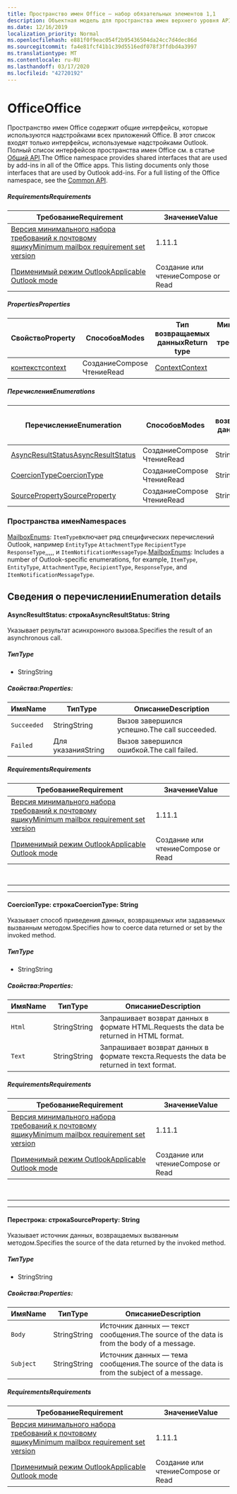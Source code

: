 ```yaml
---
title: Пространство имен Office — набор обязательных элементов 1,1
description: Объектная модель для пространства имен верхнего уровня API надстроек Outlook (версия API почтовых ящиков 1,1).
ms.date: 12/16/2019
localization_priority: Normal
ms.openlocfilehash: e881f0f9eac054f2b95436504da24cc7d4dec86d
ms.sourcegitcommit: fa4e81fcf41b1c39d5516edf078f3ffdbd4a3997
ms.translationtype: MT
ms.contentlocale: ru-RU
ms.lasthandoff: 03/17/2020
ms.locfileid: "42720192"
---
```

# <a name="office"></a><span data-ttu-id="6ddf9-103">Office</span><span class="sxs-lookup"><span data-stu-id="6ddf9-103">Office</span></span>

<span data-ttu-id="6ddf9-p101">Пространство имен Office содержит общие интерфейсы, которые используются надстройками всех приложений Office. В этот список входят только интерфейсы, используемые надстройками Outlook. Полный список интерфейсов пространства имен Office см. в статье [Общий API](/javascript/api/office).</span><span class="sxs-lookup"><span data-stu-id="6ddf9-p101">The Office namespace provides shared interfaces that are used by add-ins in all of the Office apps. This listing documents only those interfaces that are used by Outlook add-ins. For a full listing of the Office namespace, see the [Common API](/javascript/api/office).</span></span>

##### <a name="requirements"></a><span data-ttu-id="6ddf9-106">Requirements</span><span class="sxs-lookup"><span data-stu-id="6ddf9-106">Requirements</span></span>

|<span data-ttu-id="6ddf9-107">Требование</span><span class="sxs-lookup"><span data-stu-id="6ddf9-107">Requirement</span></span>| <span data-ttu-id="6ddf9-108">Значение</span><span class="sxs-lookup"><span data-stu-id="6ddf9-108">Value</span></span>|
|---|---|
|[<span data-ttu-id="6ddf9-109">Версия минимального набора требований к почтовому ящику</span><span class="sxs-lookup"><span data-stu-id="6ddf9-109">Minimum mailbox requirement set version</span></span>](../../requirement-sets/outlook-api-requirement-sets.md)| <span data-ttu-id="6ddf9-110">1.1</span><span class="sxs-lookup"><span data-stu-id="6ddf9-110">1.1</span></span>|
|[<span data-ttu-id="6ddf9-111">Применимый режим Outlook</span><span class="sxs-lookup"><span data-stu-id="6ddf9-111">Applicable Outlook mode</span></span>](../../../outlook/outlook-add-ins-overview.md#extension-points)| <span data-ttu-id="6ddf9-112">Создание или чтение</span><span class="sxs-lookup"><span data-stu-id="6ddf9-112">Compose or Read</span></span>|

##### <a name="properties"></a><span data-ttu-id="6ddf9-113">Properties</span><span class="sxs-lookup"><span data-stu-id="6ddf9-113">Properties</span></span>

| <span data-ttu-id="6ddf9-114">Свойство</span><span class="sxs-lookup"><span data-stu-id="6ddf9-114">Property</span></span> | <span data-ttu-id="6ddf9-115">Способов</span><span class="sxs-lookup"><span data-stu-id="6ddf9-115">Modes</span></span> | <span data-ttu-id="6ddf9-116">Тип возвращаемых данных</span><span class="sxs-lookup"><span data-stu-id="6ddf9-116">Return type</span></span> | <span data-ttu-id="6ddf9-117">Минимальные</span><span class="sxs-lookup"><span data-stu-id="6ddf9-117">Minimum</span></span><br><span data-ttu-id="6ddf9-118">набор требований</span><span class="sxs-lookup"><span data-stu-id="6ddf9-118">requirement set</span></span> |
|---|---|---|:---:|
| [<span data-ttu-id="6ddf9-119">контекст</span><span class="sxs-lookup"><span data-stu-id="6ddf9-119">context</span></span>](office.context.md) | <span data-ttu-id="6ddf9-120">Создание</span><span class="sxs-lookup"><span data-stu-id="6ddf9-120">Compose</span></span><br><span data-ttu-id="6ddf9-121">Чтение</span><span class="sxs-lookup"><span data-stu-id="6ddf9-121">Read</span></span> | [<span data-ttu-id="6ddf9-122">Context</span><span class="sxs-lookup"><span data-stu-id="6ddf9-122">Context</span></span>](/javascript/api/office/office.context?view=outlook-js-1.1) | [<span data-ttu-id="6ddf9-123">1.1</span><span class="sxs-lookup"><span data-stu-id="6ddf9-123">1.1</span></span>](../requirement-set-1.1/outlook-requirement-set-1.1.md) |

##### <a name="enumerations"></a><span data-ttu-id="6ddf9-124">Перечисления</span><span class="sxs-lookup"><span data-stu-id="6ddf9-124">Enumerations</span></span>

| <span data-ttu-id="6ddf9-125">Перечисление</span><span class="sxs-lookup"><span data-stu-id="6ddf9-125">Enumeration</span></span> | <span data-ttu-id="6ddf9-126">Способов</span><span class="sxs-lookup"><span data-stu-id="6ddf9-126">Modes</span></span> | <span data-ttu-id="6ddf9-127">Тип возвращаемых данных</span><span class="sxs-lookup"><span data-stu-id="6ddf9-127">Return type</span></span> | <span data-ttu-id="6ddf9-128">Минимальные</span><span class="sxs-lookup"><span data-stu-id="6ddf9-128">Minimum</span></span><br><span data-ttu-id="6ddf9-129">набор требований</span><span class="sxs-lookup"><span data-stu-id="6ddf9-129">requirement set</span></span> |
|---|---|---|:---:|
| [<span data-ttu-id="6ddf9-130">AsyncResultStatus</span><span class="sxs-lookup"><span data-stu-id="6ddf9-130">AsyncResultStatus</span></span>](#asyncresultstatus-string) | <span data-ttu-id="6ddf9-131">Создание</span><span class="sxs-lookup"><span data-stu-id="6ddf9-131">Compose</span></span><br><span data-ttu-id="6ddf9-132">Чтение</span><span class="sxs-lookup"><span data-stu-id="6ddf9-132">Read</span></span> | <span data-ttu-id="6ddf9-133">String</span><span class="sxs-lookup"><span data-stu-id="6ddf9-133">String</span></span> | [<span data-ttu-id="6ddf9-134">1.1</span><span class="sxs-lookup"><span data-stu-id="6ddf9-134">1.1</span></span>](../requirement-set-1.1/outlook-requirement-set-1.1.md) |
| [<span data-ttu-id="6ddf9-135">CoercionType</span><span class="sxs-lookup"><span data-stu-id="6ddf9-135">CoercionType</span></span>](#coerciontype-string) | <span data-ttu-id="6ddf9-136">Создание</span><span class="sxs-lookup"><span data-stu-id="6ddf9-136">Compose</span></span><br><span data-ttu-id="6ddf9-137">Чтение</span><span class="sxs-lookup"><span data-stu-id="6ddf9-137">Read</span></span> | <span data-ttu-id="6ddf9-138">String</span><span class="sxs-lookup"><span data-stu-id="6ddf9-138">String</span></span> | [<span data-ttu-id="6ddf9-139">1.1</span><span class="sxs-lookup"><span data-stu-id="6ddf9-139">1.1</span></span>](../requirement-set-1.1/outlook-requirement-set-1.1.md) |
| [<span data-ttu-id="6ddf9-140">SourceProperty</span><span class="sxs-lookup"><span data-stu-id="6ddf9-140">SourceProperty</span></span>](#sourceproperty-string) | <span data-ttu-id="6ddf9-141">Создание</span><span class="sxs-lookup"><span data-stu-id="6ddf9-141">Compose</span></span><br><span data-ttu-id="6ddf9-142">Чтение</span><span class="sxs-lookup"><span data-stu-id="6ddf9-142">Read</span></span> | <span data-ttu-id="6ddf9-143">String</span><span class="sxs-lookup"><span data-stu-id="6ddf9-143">String</span></span> | [<span data-ttu-id="6ddf9-144">1.1</span><span class="sxs-lookup"><span data-stu-id="6ddf9-144">1.1</span></span>](../requirement-set-1.1/outlook-requirement-set-1.1.md) |

### <a name="namespaces"></a><span data-ttu-id="6ddf9-145">Пространства имен</span><span class="sxs-lookup"><span data-stu-id="6ddf9-145">Namespaces</span></span>

<span data-ttu-id="6ddf9-146">[MailboxEnums](/javascript/api/outlook/office.mailboxenums.attachmentcontentformat?view=outlook-js-1.1): `ItemType`включает ряд специфических перечислений Outlook, например `EntityType` `AttachmentType` `RecipientType` `ResponseType`,,,,, и `ItemNotificationMessageType`.</span><span class="sxs-lookup"><span data-stu-id="6ddf9-146">[MailboxEnums](/javascript/api/outlook/office.mailboxenums.attachmentcontentformat?view=outlook-js-1.1): Includes a number of Outlook-specific enumerations, for example, `ItemType`, `EntityType`, `AttachmentType`, `RecipientType`, `ResponseType`, and `ItemNotificationMessageType`.</span></span>

## <a name="enumeration-details"></a><span data-ttu-id="6ddf9-147">Сведения о перечислении</span><span class="sxs-lookup"><span data-stu-id="6ddf9-147">Enumeration details</span></span>

#### <a name="asyncresultstatus-string"></a><span data-ttu-id="6ddf9-148">AsyncResultStatus: строка</span><span class="sxs-lookup"><span data-stu-id="6ddf9-148">AsyncResultStatus: String</span></span>

<span data-ttu-id="6ddf9-149">Указывает результат асинхронного вызова.</span><span class="sxs-lookup"><span data-stu-id="6ddf9-149">Specifies the result of an asynchronous call.</span></span>

##### <a name="type"></a><span data-ttu-id="6ddf9-150">Тип</span><span class="sxs-lookup"><span data-stu-id="6ddf9-150">Type</span></span>

*   <span data-ttu-id="6ddf9-151">String</span><span class="sxs-lookup"><span data-stu-id="6ddf9-151">String</span></span>

##### <a name="properties"></a><span data-ttu-id="6ddf9-152">Свойства:</span><span class="sxs-lookup"><span data-stu-id="6ddf9-152">Properties:</span></span>

|<span data-ttu-id="6ddf9-153">Имя</span><span class="sxs-lookup"><span data-stu-id="6ddf9-153">Name</span></span>| <span data-ttu-id="6ddf9-154">Тип</span><span class="sxs-lookup"><span data-stu-id="6ddf9-154">Type</span></span>| <span data-ttu-id="6ddf9-155">Описание</span><span class="sxs-lookup"><span data-stu-id="6ddf9-155">Description</span></span>|
|---|---|---|
|`Succeeded`| <span data-ttu-id="6ddf9-156">String</span><span class="sxs-lookup"><span data-stu-id="6ddf9-156">String</span></span>|<span data-ttu-id="6ddf9-157">Вызов завершился успешно.</span><span class="sxs-lookup"><span data-stu-id="6ddf9-157">The call succeeded.</span></span>|
|`Failed`| <span data-ttu-id="6ddf9-158">Для указания</span><span class="sxs-lookup"><span data-stu-id="6ddf9-158">String</span></span>|<span data-ttu-id="6ddf9-159">Вызов завершился ошибкой.</span><span class="sxs-lookup"><span data-stu-id="6ddf9-159">The call failed.</span></span>|

##### <a name="requirements"></a><span data-ttu-id="6ddf9-160">Requirements</span><span class="sxs-lookup"><span data-stu-id="6ddf9-160">Requirements</span></span>

|<span data-ttu-id="6ddf9-161">Требование</span><span class="sxs-lookup"><span data-stu-id="6ddf9-161">Requirement</span></span>| <span data-ttu-id="6ddf9-162">Значение</span><span class="sxs-lookup"><span data-stu-id="6ddf9-162">Value</span></span>|
|---|---|
|[<span data-ttu-id="6ddf9-163">Версия минимального набора требований к почтовому ящику</span><span class="sxs-lookup"><span data-stu-id="6ddf9-163">Minimum mailbox requirement set version</span></span>](../../requirement-sets/outlook-api-requirement-sets.md)| <span data-ttu-id="6ddf9-164">1.1</span><span class="sxs-lookup"><span data-stu-id="6ddf9-164">1.1</span></span>|
|[<span data-ttu-id="6ddf9-165">Применимый режим Outlook</span><span class="sxs-lookup"><span data-stu-id="6ddf9-165">Applicable Outlook mode</span></span>](../../../outlook/outlook-add-ins-overview.md#extension-points)| <span data-ttu-id="6ddf9-166">Создание или чтение</span><span class="sxs-lookup"><span data-stu-id="6ddf9-166">Compose or Read</span></span>|

<br>

---
---

#### <a name="coerciontype-string"></a><span data-ttu-id="6ddf9-167">CoercionType: строка</span><span class="sxs-lookup"><span data-stu-id="6ddf9-167">CoercionType: String</span></span>

<span data-ttu-id="6ddf9-168">Указывает способ приведения данных, возвращаемых или задаваемых вызванным методом.</span><span class="sxs-lookup"><span data-stu-id="6ddf9-168">Specifies how to coerce data returned or set by the invoked method.</span></span>

##### <a name="type"></a><span data-ttu-id="6ddf9-169">Тип</span><span class="sxs-lookup"><span data-stu-id="6ddf9-169">Type</span></span>

*   <span data-ttu-id="6ddf9-170">String</span><span class="sxs-lookup"><span data-stu-id="6ddf9-170">String</span></span>

##### <a name="properties"></a><span data-ttu-id="6ddf9-171">Свойства:</span><span class="sxs-lookup"><span data-stu-id="6ddf9-171">Properties:</span></span>

|<span data-ttu-id="6ddf9-172">Имя</span><span class="sxs-lookup"><span data-stu-id="6ddf9-172">Name</span></span>| <span data-ttu-id="6ddf9-173">Тип</span><span class="sxs-lookup"><span data-stu-id="6ddf9-173">Type</span></span>| <span data-ttu-id="6ddf9-174">Описание</span><span class="sxs-lookup"><span data-stu-id="6ddf9-174">Description</span></span>|
|---|---|---|
|`Html`| <span data-ttu-id="6ddf9-175">String</span><span class="sxs-lookup"><span data-stu-id="6ddf9-175">String</span></span>|<span data-ttu-id="6ddf9-176">Запрашивает возврат данных в формате HTML.</span><span class="sxs-lookup"><span data-stu-id="6ddf9-176">Requests the data be returned in HTML format.</span></span>|
|`Text`| <span data-ttu-id="6ddf9-177">String</span><span class="sxs-lookup"><span data-stu-id="6ddf9-177">String</span></span>|<span data-ttu-id="6ddf9-178">Запрашивает возврат данных в формате текста.</span><span class="sxs-lookup"><span data-stu-id="6ddf9-178">Requests the data be returned in text format.</span></span>|

##### <a name="requirements"></a><span data-ttu-id="6ddf9-179">Requirements</span><span class="sxs-lookup"><span data-stu-id="6ddf9-179">Requirements</span></span>

|<span data-ttu-id="6ddf9-180">Требование</span><span class="sxs-lookup"><span data-stu-id="6ddf9-180">Requirement</span></span>| <span data-ttu-id="6ddf9-181">Значение</span><span class="sxs-lookup"><span data-stu-id="6ddf9-181">Value</span></span>|
|---|---|
|[<span data-ttu-id="6ddf9-182">Версия минимального набора требований к почтовому ящику</span><span class="sxs-lookup"><span data-stu-id="6ddf9-182">Minimum mailbox requirement set version</span></span>](../../requirement-sets/outlook-api-requirement-sets.md)| <span data-ttu-id="6ddf9-183">1.1</span><span class="sxs-lookup"><span data-stu-id="6ddf9-183">1.1</span></span>|
|[<span data-ttu-id="6ddf9-184">Применимый режим Outlook</span><span class="sxs-lookup"><span data-stu-id="6ddf9-184">Applicable Outlook mode</span></span>](../../../outlook/outlook-add-ins-overview.md#extension-points)| <span data-ttu-id="6ddf9-185">Создание или чтение</span><span class="sxs-lookup"><span data-stu-id="6ddf9-185">Compose or Read</span></span>|

<br>

---
---

#### <a name="sourceproperty-string"></a><span data-ttu-id="6ddf9-186">Перестрока: строка</span><span class="sxs-lookup"><span data-stu-id="6ddf9-186">SourceProperty: String</span></span>

<span data-ttu-id="6ddf9-187">Указывает источник данных, возвращаемых вызванным методом.</span><span class="sxs-lookup"><span data-stu-id="6ddf9-187">Specifies the source of the data returned by the invoked method.</span></span>

##### <a name="type"></a><span data-ttu-id="6ddf9-188">Тип</span><span class="sxs-lookup"><span data-stu-id="6ddf9-188">Type</span></span>

*   <span data-ttu-id="6ddf9-189">String</span><span class="sxs-lookup"><span data-stu-id="6ddf9-189">String</span></span>

##### <a name="properties"></a><span data-ttu-id="6ddf9-190">Свойства:</span><span class="sxs-lookup"><span data-stu-id="6ddf9-190">Properties:</span></span>

|<span data-ttu-id="6ddf9-191">Имя</span><span class="sxs-lookup"><span data-stu-id="6ddf9-191">Name</span></span>| <span data-ttu-id="6ddf9-192">Тип</span><span class="sxs-lookup"><span data-stu-id="6ddf9-192">Type</span></span>| <span data-ttu-id="6ddf9-193">Описание</span><span class="sxs-lookup"><span data-stu-id="6ddf9-193">Description</span></span>|
|---|---|---|
|`Body`| <span data-ttu-id="6ddf9-194">String</span><span class="sxs-lookup"><span data-stu-id="6ddf9-194">String</span></span>|<span data-ttu-id="6ddf9-195">Источник данных — текст сообщения.</span><span class="sxs-lookup"><span data-stu-id="6ddf9-195">The source of the data is from the body of a message.</span></span>|
|`Subject`| <span data-ttu-id="6ddf9-196">String</span><span class="sxs-lookup"><span data-stu-id="6ddf9-196">String</span></span>|<span data-ttu-id="6ddf9-197">Источник данных — тема сообщения.</span><span class="sxs-lookup"><span data-stu-id="6ddf9-197">The source of the data is from the subject of a message.</span></span>|

##### <a name="requirements"></a><span data-ttu-id="6ddf9-198">Requirements</span><span class="sxs-lookup"><span data-stu-id="6ddf9-198">Requirements</span></span>

|<span data-ttu-id="6ddf9-199">Требование</span><span class="sxs-lookup"><span data-stu-id="6ddf9-199">Requirement</span></span>| <span data-ttu-id="6ddf9-200">Значение</span><span class="sxs-lookup"><span data-stu-id="6ddf9-200">Value</span></span>|
|---|---|
|[<span data-ttu-id="6ddf9-201">Версия минимального набора требований к почтовому ящику</span><span class="sxs-lookup"><span data-stu-id="6ddf9-201">Minimum mailbox requirement set version</span></span>](../../requirement-sets/outlook-api-requirement-sets.md)| <span data-ttu-id="6ddf9-202">1.1</span><span class="sxs-lookup"><span data-stu-id="6ddf9-202">1.1</span></span>|
|[<span data-ttu-id="6ddf9-203">Применимый режим Outlook</span><span class="sxs-lookup"><span data-stu-id="6ddf9-203">Applicable Outlook mode</span></span>](../../../outlook/outlook-add-ins-overview.md#extension-points)| <span data-ttu-id="6ddf9-204">Создание или чтение</span><span class="sxs-lookup"><span data-stu-id="6ddf9-204">Compose or Read</span></span>|